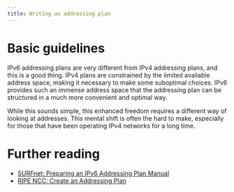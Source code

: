 ```yaml
---
title: Writing an addressing plan
---
```


Basic guidelines
================
IPv6 addressing plans are very different from IPv4 addressing plans, and this is
a good thing. IPv4 plans are constrained by the limited available address space,
making it necessary to make some suboptimal choices. IPv6 provides such an
immense address space that the addressing plan can be structured in a much more
convenient and optimal way.

While this sounds simple, this enhanced freedom requires a different way of
looking at addresses. This mental shift is often the hard to make, especially
for those that have been operating IPv4 networks for a long time.


Further reading
===============

- [SURFnet: Preparing an IPv6 Addressing Plan Manual](https://www.ripe.net/support/training/material/IPv6-for-LIRs-Training-Course/Preparing-an-IPv6-Addressing-Plan.pdf) 
- [RIPE NCC: Create an Addressing Plan](https://www.ripe.net/publications/ipv6-info-centre/deployment-planning/create-an-addressing-plan)
